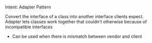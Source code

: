 Intent: Adapter Pattern

Convert the interface of a class into another interface clients expect. 
Adapter lets classes work together that couldn't otherwise because of incompatible interfaces

* Can be used when there is mismatch between vendor and client